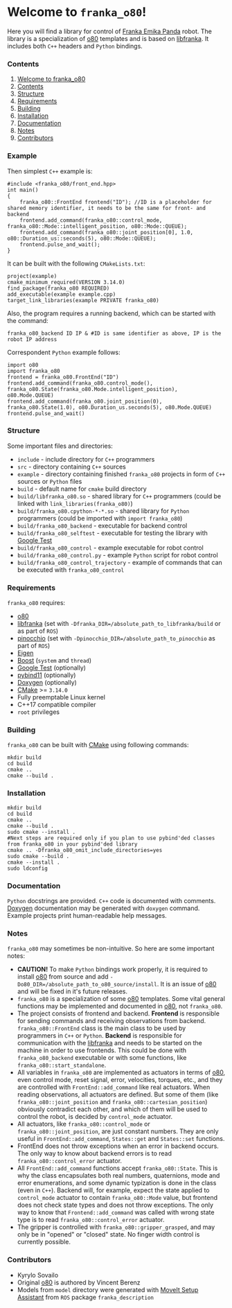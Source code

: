 ﻿# Welcome to `franka_o80`!
Here you will find a library for control of [Franka Emika Panda](https://www.franka.de/) robot. The library is a specialization of [o80](https://github.com/intelligent-soft-robots/o80) templates and is based on [libfranka](https://github.com/frankaemika/libfranka). It includes both `C++` headers and `Python` bindings.

### Contents
1. [Welcome to franka_o80](#welcome-to-franka_o80)
2. [Contents](#contents)
3. [Structure](#structure)
4. [Requirements](#requirements)
5. [Building](#building)
6. [Installation](#installation)
7. [Documentation](#documentation)
8. [Notes](#notes)
9. [Contributors](#contributors)

### Example
Then simplest `C++` example is:
```
#include <franka_o80/front_end.hpp>
int main()
{
	franka_o80::FrontEnd frontend("ID"); //ID is a placeholder for shared memory identifier, it needs to be the same for front- and backend
	frontend.add_command(franka_o80::control_mode, franka_o80::Mode::intelligent_position, o80::Mode::QUEUE);
	frontend.add_command(franka_o80::joint_position[0], 1.0, o80::Duration_us::seconds(5), o80::Mode::QUEUE);
	frontend.pulse_and_wait();
}
```
It can be built with the following `CMakeLists.txt`:
```
project(example)
cmake_minimum_required(VERSION 3.14.0)
find_package(franka_o80 REQUIRED)
add_executable(example example.cpp)
target_link_libraries(example PRIVATE franka_o80)
```
Also, the program requires a running backend, which can be started with the command:
```
franka_o80_backend ID IP & #ID is same identifier as above, IP is the robot IP address
```
Correspondent `Python` example follows:
```
import o80
import franka_o80
frontend = franka_o80.FrontEnd("ID")
frontend.add_command(franka_o80.control_mode(), franka_o80.State(franka_o80.Mode.intelligent_position), o80.Mode.QUEUE)
frontend.add_command(franka_o80.joint_position(0), franka_o80.State(1.0), o80.Duration_us.seconds(5), o80.Mode.QUEUE)
frontend.pulse_and_wait()
```

### Structure
Some important files and directories:
 - `include` - include directory for `C++` programmers
 - `src` - directory containing `C++` sources
 - `example` - directory containing finished `franka_o80` projects in form of `C++` sources or `Python` files
 - `build` - default name for `cmake` build directory
 - `build/libfranka_o80.so` - shared library for `C++` programmers (could be linked with `link_libraries(franka_o80)`)
 - `build/franka_o80.cpython-*-*.so` - shared library for `Python` programmers (could be imported with `import franka_o80`)
 - `build/franka_o80_backend` - executable for backend control
 - `build/franka_o80_selftest` - executable for testing the library with [Google Test](https://github.com/google/googletest)
 - `build/franka_o80_control` - example executable for robot control
 - `build/franka_o80_control.py` - example `Python` script for robot control
 - `build/franka_o80_control_trajectory` - example of commands that can be executed with `franka_o80_control`

### Requirements
`franka_o80` requires:
 - [o80](https://github.com/intelligent-soft-robots/o80)
 - [libfranka](https://github.com/frankaemika/libfranka) (set with `-Dfranka_DIR=/absolute_path_to_libfranka/build` or as part of `ROS`)
 - [pinocchio](https://stack-of-tasks.github.io/pinocchio) (set with `-Dpinocchio_DIR=/absolute_path_to_pinocchio` as part of `ROS`)
 - [Eigen](https://eigen.tuxfamily.org)
 - [Boost](https://www.boost.org) (`system` and `thread`)
 - [Google Test](https://github.com/google/googletest) (optionally)
 - [pybind11](https://github.com/pybind/pybind11) (optionally)
 - [Doxygen](https://www.doxygen.nl/index.html) (optionally)
 - [CMake](https://cmake.org) >= `3.14.0`
 - Fully preemptable Linux kernel
 - C++17 compatible compiler
 - `root` privileges

### Building
`franka_o80` can be built with [CMake](https://cmake.org) using following commands:
```
mkdir build
cd build
cmake ..
cmake --build .
```

### Installation
```
mkdir build
cd build
cmake ..
cmake --build .
sudo cmake --install .
#Next steps are required only if you plan to use pybind'ded classes from franka_o80 in your pybind'ded library
cmake .. -Dfranka_o80_omit_include_directories=yes
sudo cmake --build .
cmake --install .
sudo ldconfig
```

### Documentation
`Python` docstrings are provided. `C++` code is documented with comments. [Doxygen](https://www.doxygen.nl) documentation may be generated with `doxygen` command. Example projects print human-readable help messages.

### Notes
`franka_o80` may sometimes be non-intuitive. So here are some important notes:
 - **CAUTION!** To make `Python` bindings work properly, it is required to install [o80](https://github.com/intelligent-soft-robots/o80) from source and add `-Do80_DIR=/absolute_path_to_o80_source/install`. It is an issue of [o80](https://github.com/intelligent-soft-robots/o80) and will be fixed in it's future releases.
 - `franka_o80` is a specialization of some [o80](https://github.com/intelligent-soft-robots/o80) templates. Some vital general functions may be implemented and documented in [o80](https://github.com/intelligent-soft-robots/o80), not `franka_o80`.
 - The project consists of frontend and backend. **Frontend** is responsible for sending commands and receiving observations from backend. `franka_o80::FrontEnd` class is the main class to be used by programmers in `C++` or `Python`. **Backend** is responsible for communication with the [libfranka](https://github.com/frankaemika/libfranka) and needs to be started on the machine in order to use frontends. This could be done with `franka_o80_backend` executable or with some functions, like `franka_o80::start_standalone`.
 - All variables in `franka_o80` are implemented as actuators in terms of [o80](https://github.com/intelligent-soft-robots/o80), even control mode, reset signal, error, velocities, torques, etc., and they are controlled with `FrontEnd::add_command` like real actuators. When reading observations, all actuators are defined. But some of them (like `franka_o80::joint_position` and `franka_o80::cartesian_position`) obviously contradict each other, and which of them will be used to control the robot, is decided by `control_mode` actuator.
 - All actuators, like `franka_o80::control_mode` or `franka_o80::joint_position`, are just constant numbers. They are only useful in `FrontEnd::add_command`, `States::get` and `States::set` functions.
 - FrontEnd does not throw exceptions when an error in backend occurs. The only way to know about backend errors is to read `franka_o80::control_error` actuator.
 - All `FrontEnd::add_command` functions accept `franka_o80::State`. This is why the class encapsulates both real numbers, quaternions, mode and error enumerations, and some dynamic typization is done in the class (even in `C++`). Backend will, for example, expect the state applied to `control_mode` actuator to contain `franka_o80::Mode` value, but frontend does not check state types and does not throw exceptions. The only way to know that `Frontend::add_command` was called with wrong state type is to read `franka_o80::control_error` actuator.
 - The gripper is controlled with `franka_o80::gripper_grasped`, and may only be in "opened" or "closed" state. No finger width control is currently possible.

### Contributors
 - Kyrylo Sovailo
 - Original [o80](https://github.com/intelligent-soft-robots/o80) is authored by Vincent Berenz
 - Models from `model` directory were generated with [MoveIt Setup Assistant](http://docs.ros.org/en/kinetic/api/moveit_tutorials/html/doc/setup_assistant/setup_assistant_tutorial.html) from `ROS` package `franka_description`
